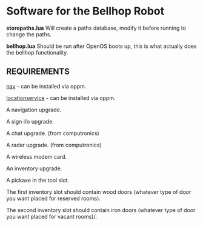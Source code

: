 # Software for the Bellhop Robot
**storepaths.lua** Will create a paths database, modify it before running to change the paths.

**bellhop.lua** Should be run after OpenOS boots up, this is what actually does the bellhop functionality.

REQUIREMENTS
---------------------------------------
[nav](https://github.com/Akuukis/RobotColorWars-Minecraft/blob/master/lib/nav.lua) - can be installed via oppm.

[locationservice](https://github.com/OpenPrograms/EvaKnievel-Programs/tree/master/locationService) - can be installed via oppm.

A navigation upgrade.

A sign i/o upgrade.

A chat upgrade. (from computronics)

A radar upgrade. (from computronics)

A wireless modem card.

An inventory upgrade.

A pickaxe in the tool slot.

The first inventory slot should contain wood doors (whatever type of door you want placed for reserved rooms).

The second inventory slot should contain iron doors (whatever type of door you want placed for vacant rooms)/.
